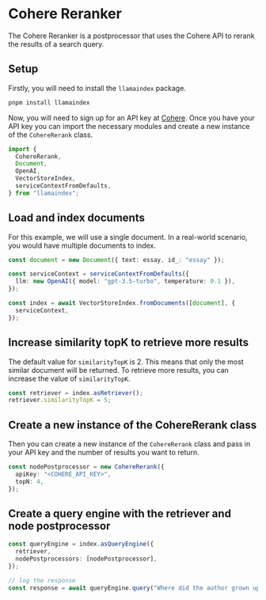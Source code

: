 # Cohere Reranker

The Cohere Reranker is a postprocessor that uses the Cohere API to rerank the results of a search query.

## Setup

Firstly, you will need to install the `llamaindex` package.

```bash
pnpm install llamaindex
```

Now, you will need to sign up for an API key at [Cohere](https://cohere.ai/). Once you have your API key you can import the necessary modules and create a new instance of the `CohereRerank` class.

```ts
import {
  CohereRerank,
  Document,
  OpenAI,
  VectorStoreIndex,
  serviceContextFromDefaults,
} from "llamaindex";
```

## Load and index documents

For this example, we will use a single document. In a real-world scenario, you would have multiple documents to index.

```ts
const document = new Document({ text: essay, id_: "essay" });

const serviceContext = serviceContextFromDefaults({
  llm: new OpenAI({ model: "gpt-3.5-turbo", temperature: 0.1 }),
});

const index = await VectorStoreIndex.fromDocuments([document], {
  serviceContext,
});
```

## Increase similarity topK to retrieve more results

The default value for `similarityTopK` is 2. This means that only the most similar document will be returned. To retrieve more results, you can increase the value of `similarityTopK`.

```ts
const retriever = index.asRetriever();
retriever.similarityTopK = 5;
```

## Create a new instance of the CohereRerank class

Then you can create a new instance of the `CohereRerank` class and pass in your API key and the number of results you want to return.

```ts
const nodePostprocessor = new CohereRerank({
  apiKey: "<COHERE_API_KEY>",
  topN: 4,
});
```

## Create a query engine with the retriever and node postprocessor

```ts
const queryEngine = index.asQueryEngine({
  retriever,
  nodePostprocessors: [nodePostprocessor],
});

// log the response
const response = await queryEngine.query("Where did the author grown up?");
```
